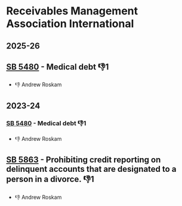 # Receivables Management Association International
## 2025-26

## [SB 5480](/bill/2025-26/sb/5480/) - Medical debt  👎1 
* 👎 Andrew Roskam

## 2023-24

### [SB 5480](/bill/2023-24/sb/5480/) - Medical debt  👎1 
* 👎 Andrew Roskam

## [SB 5863](/bill/2023-24/sb/5863/) - Prohibiting credit reporting on delinquent accounts that are designated to a person in a divorce.  👎1 
* 👎 Andrew Roskam
